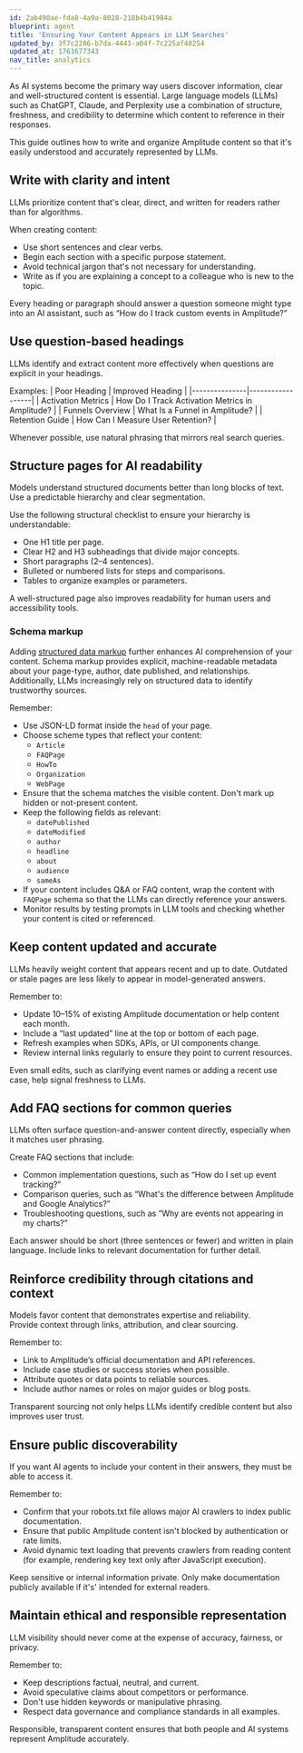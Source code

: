 ```yaml
---
id: 2ab490ae-fda8-4a9a-8028-218b4b41984a
blueprint: agent
title: 'Ensuring Your Content Appears in LLM Searches'
updated_by: 3f7c2286-b7da-4443-a04f-7c225af40254
updated_at: 1761677343
nav_title: analytics
---
```

As AI systems become the primary way users discover information, clear and well-structured content is essential. Large language models (LLMs) such as ChatGPT, Claude, and Perplexity use a combination of structure, freshness, and credibility to determine which content to reference in their responses.  

This guide outlines how to write and organize Amplitude content so that it's easily understood and accurately represented by LLMs.

## Write with clarity and intent

LLMs prioritize content that's clear, direct, and written for readers rather than for algorithms.  

When creating content:
- Use short sentences and clear verbs.  
- Begin each section with a specific purpose statement.  
- Avoid technical jargon that's not necessary for understanding.  
- Write as if you are explaining a concept to a colleague who is new to the topic.  

Every heading or paragraph should answer a question someone might type into an AI assistant, such as “How do I track custom events in Amplitude?”

## Use question-based headings

LLMs identify and extract content more effectively when questions are explicit in your headings.

Examples:
| Poor Heading | Improved Heading |
|---------------|------------------|
| Activation Metrics | How Do I Track Activation Metrics in Amplitude? |
| Funnels Overview | What Is a Funnel in Amplitude? |
| Retention Guide | How Can I Measure User Retention? |

Whenever possible, use natural phrasing that mirrors real search queries.

## Structure pages for AI readability

Models understand structured documents better than long blocks of text. Use a predictable hierarchy and clear segmentation.  

Use the following structural checklist to ensure your hierarchy is understandable:
- One H1 title per page.  
- Clear H2 and H3 subheadings that divide major concepts.  
- Short paragraphs (2–4 sentences).  
- Bulleted or numbered lists for steps and comparisons.  
- Tables to organize examples or parameters.  

A well-structured page also improves readability for human users and accessibility tools.

### Schema markup 

Adding [structured data markup](https://schema.org/) further enhances AI comprehension of your content. Schema markup provides explicit, machine-readable metadata about your page-type, author, date published, and relationships. Additionally, LLMs increasingly rely on structured data to identify trustworthy sources.

Remember: 
* Use JSON-LD format inside the `head` of your page.
* Choose scheme types that reflect your content:
  * `Article`
  * `FAQPage`
  * `HowTo`
  * `Organization`
  * `WebPage`
* Ensure that the schema matches the visible content. Don't mark up hidden or not-present content.
* Keep the following fields as relevant:
  * `datePublished` 
  * `dateModified`
  * `author`
  * `headline`
  * `about`
  * `audience`
  * `sameAs`
* If your content includes Q&A or FAQ content, wrap the content with `FAQPage` schema so that the LLMs can directly reference your answers.
* Monitor results by testing prompts in LLM tools and checking whether your content is cited or referenced. 

## Keep content updated and accurate

LLMs heavily weight content that appears recent and up to date. Outdated or stale pages are less likely to appear in model-generated answers.

Remember to:
- Update 10–15% of existing Amplitude documentation or help content each month.  
- Include a “last updated” line at the top or bottom of each page.  
- Refresh examples when SDKs, APIs, or UI components change.  
- Review internal links regularly to ensure they point to current resources.  

Even small edits, such as clarifying event names or adding a recent use case, help signal freshness to LLMs.

## Add FAQ sections for common queries

LLMs often surface question-and-answer content directly, especially when it matches user phrasing.  

Create FAQ sections that include:
- Common implementation questions, such as “How do I set up event tracking?”  
- Comparison queries, such as “What's the difference between Amplitude and Google Analytics?”  
- Troubleshooting questions, such as “Why are events not appearing in my charts?”  

Each answer should be short (three sentences or fewer) and written in plain language. Include links to relevant documentation for further detail.

## Reinforce credibility through citations and context

Models favor content that demonstrates expertise and reliability.  
Provide context through links, attribution, and clear sourcing.  

Remember to:
- Link to Amplitude’s official documentation and API references.  
- Include case studies or success stories when possible.  
- Attribute quotes or data points to reliable sources.  
- Include author names or roles on major guides or blog posts.  

Transparent sourcing not only helps LLMs identify credible content but also improves user trust.

## Ensure public discoverability

If you want AI agents to include your content in their answers, they must be able to access it. 

Remember to:
- Confirm that your robots.txt file allows major AI crawlers to index public documentation.  
- Ensure that public Amplitude content isn't blocked by authentication or rate limits.  
- Avoid dynamic text loading that prevents crawlers from reading content (for example, rendering key text only after JavaScript execution).  

Keep sensitive or internal information private. Only make documentation publicly available if it's' intended for external readers.

## Maintain ethical and responsible representation

LLM visibility should never come at the expense of accuracy, fairness, or privacy. 

Remember to:
- Keep descriptions factual, neutral, and current.  
- Avoid speculative claims about competitors or performance.  
- Don't use hidden keywords or manipulative phrasing.  
- Respect data governance and compliance standards in all examples.  

Responsible, transparent content ensures that both people and AI systems represent Amplitude accurately.


